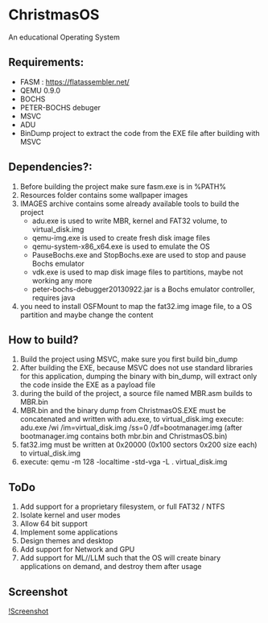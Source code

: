 # ChristmasOS
An educational Operating System

## Requirements:
- FASM : https://flatassembler.net/
- QEMU 0.9.0
- BOCHS
- PETER-BOCHS debuger
- MSVC
- ADU
- BinDump project to extract the code from the EXE file after building with MSVC


## Dependencies?:
1. Before building the project make sure fasm.exe is in %PATH%
2. Resources folder contains some wallpaper images
3. IMAGES archive contains some already available tools to build the project
   - adu.exe is used to write MBR, kernel and FAT32 volume, to virtual_disk.img
   - qemu-img.exe is used to create fresh disk image files
   - qemu-system-x86_x64.exe is used to emulate the OS
   - PauseBochs.exe and StopBochs.exe are used to stop and pause Bochs emulator
   - vdk.exe is used to map disk image files to partitions, maybe not working any more
   - peter-bochs-debugger20130922.jar is a Bochs emulator controller, requires java
4. you need to install OSFMount to map the fat32.img image file, to a OS partition and maybe change the content

## How to build?
1. Build the project using MSVC, make sure you first build bin_dump
2. After building the EXE, because MSVC does not use standard libraries for this application, dumping the binary with bin_dump, will extract only the code inside the EXE as a payload file
3. during the build of the project, a source file named MBR.asm builds to MBR.bin
4. MBR.bin and the binary dump from ChristmasOS.EXE must be concatenated and written with adu.exe, to virtual_disk.img
   execute: adu.exe /wi /im=virtual_disk.img /ss=0 /df=bootmanager.img (after bootmanager.img contains both mbr.bin and ChristmasOS.bin)
5. fat32.img must be written at 0x20000 (0x100 sectors 0x200 size each) to virtual_disk.img
6. execute: qemu -m 128 -localtime -std-vga -L . virtual_disk.img


## ToDo
1. Add support for a proprietary filesystem, or full FAT32 / NTFS
2. Isolate kernel and user modes
3. Allow 64 bit support
4. Implement some applications
5. Design themes and desktop
6. Add support for Network and GPU
6. Add support for ML//LLM such that the OS will create binary applications on demand, and destroy them after usage


## Screenshot
[!Screenshot](screenshot.png)